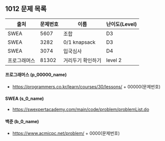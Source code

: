 ## 1012 문제 목록




| 출처         | 문제번호 | 이름              | 난이도(Level) |
| ------------ | -------- | ----------------- | ------------- |
| SWEA         | 5607     | 조합              | D3            |
| SWEA         | 3282     | 0/1 knapsack      | D3            |
| SWEA         | 3074     | 입국심사          | D4            |
| 프로그래머스 | 81302    | 거리두기 확인하기 | level 2       |



#### 프로그래머스 (p_00000_name)

- https://programmers.co.kr/learn/courses/30/lessons/ + 00000(문제번호)

#### SWEA (s_0_name)

- https://swexpertacademy.com/main/code/problem/problemList.do

#### 백준 (b_0_name)

- https://www.acmicpc.net/problem/ + 0000(문제번호)

